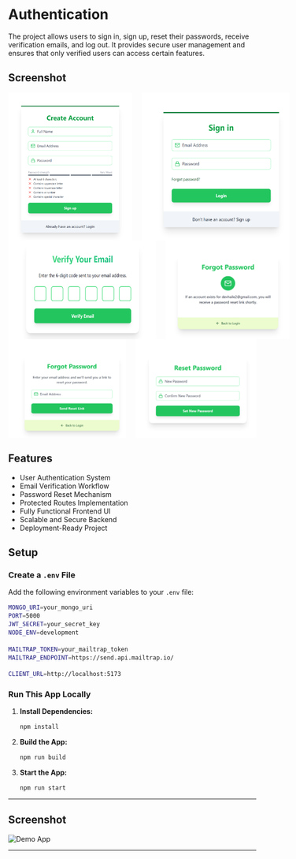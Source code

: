 # Authentication

The project allows users to sign in, sign up, reset their passwords, receive verification emails, and log out. It provides secure user management and ensures that only verified users can access certain features.

## Screenshot

<div style="display: flex; justify-content: space-around;">
  <img src="./screenshot/signup.png" alt="Screenshot 1" width="300" height="300" style="margin-right: 10px;" />
  <img src="./screenshot/login.png" alt="Screenshot 2" width="300" height="300" style="margin-left: 10px;" />
</div>

<div style="display: flex; justify-content: space-around;">
  <img src="./screenshot/verify-e.png" alt="Screenshot 1" width="300" height="200" style="margin-right: 10px;" />
  <img src="./screenshot/forgot.png" alt="Screenshot 2" width="300" height="200" style="margin-left: 10px;" />
</div>

<div style="display: flex; justify-content: space-around;">
  <img src="./screenshot/forgotp.png" alt="Screenshot 1" width="300" height="200" style="margin-right: 10px;" />
  <img src="./screenshot/resetp.png" alt="Screenshot 2" width="300" height="200" style="margin-left: 10px;" />
</div>

<!-- #### signup

![Demo App](./screenshot/signup.png)

#### login

![Demo App](./screenshot/login.png)

#### verify-email

![Demo App](./screenshot/verify-e.png)

#### forgot-password

![Demo App](./screenshot/forgot.png)

#### forgot-password

![Demo App](./screenshot/forgotp.png)

#### reset-password

![Demo App](./screenshot/resetp.png) -->

## Features

- User Authentication System
- Email Verification Workflow
- Password Reset Mechanism
- Protected Routes Implementation
- Fully Functional Frontend UI
- Scalable and Secure Backend
- Deployment-Ready Project

## Setup

### Create a `.env` File

Add the following environment variables to your `.env` file:

```bash
MONGO_URI=your_mongo_uri
PORT=5000
JWT_SECRET=your_secret_key
NODE_ENV=development

MAILTRAP_TOKEN=your_mailtrap_token
MAILTRAP_ENDPOINT=https://send.api.mailtrap.io/

CLIENT_URL=http://localhost:5173
```

### Run This App Locally

1. **Install Dependencies:**

   ```bash
   npm install
   ```

2. **Build the App:**

   ```bash
   npm run build
   ```

3. **Start the App:**
   ```bash
   npm run start
   ```

---

## Screenshot

![Demo App](frontend/public/screenshot-for-readme.png)

---
